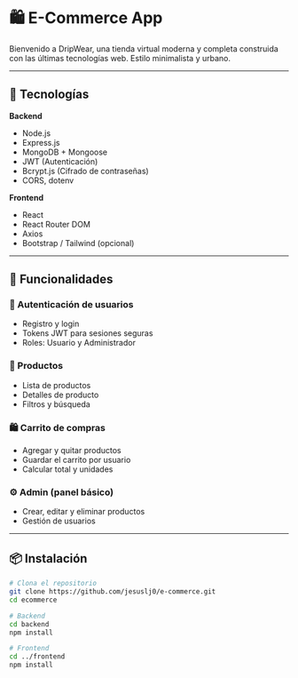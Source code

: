 # 🛍️ E-Commerce App

Bienvenido a DripWear, una tienda virtual moderna y completa construida con las últimas tecnologías web.
Estilo minimalista y urbano. 

---

## 🚀 Tecnologías

**Backend**
- Node.js
- Express.js
- MongoDB + Mongoose
- JWT (Autenticación)
- Bcrypt.js (Cifrado de contraseñas)
- CORS, dotenv

**Frontend**
- React
- React Router DOM
- Axios
- Bootstrap / Tailwind (opcional)

---

## 🧩 Funcionalidades

### 👤 Autenticación de usuarios
- Registro y login
- Tokens JWT para sesiones seguras
- Roles: Usuario y Administrador

### 🛒 Productos
- Lista de productos
- Detalles de producto
- Filtros y búsqueda

### 🛍️ Carrito de compras
- Agregar y quitar productos
- Guardar el carrito por usuario
- Calcular total y unidades

### ⚙️ Admin (panel básico)
- Crear, editar y eliminar productos
- Gestión de usuarios

---

## 📦 Instalación

```bash
# Clona el repositorio
git clone https://github.com/jesuslj0/e-commerce.git
cd ecommerce

# Backend
cd backend
npm install

# Frontend
cd ../frontend
npm install
